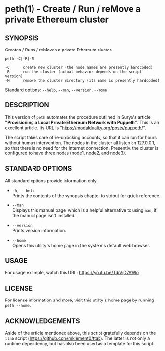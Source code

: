 # peth(1) - Create / Run / reMove a private Ethereum cluster  

## SYNOPSIS  

Creates / Runs / reMoves a private Ethereum cluster.  

    peth -C|-R|-M  

    -C      create new cluster (the node names are presently hardcoded)  
    -R      run the cluster (actual behavior depends on the script version)  
    -M      remove the cluster directory (its name is presently hardcoded)  

Standard options: `--help`, `--man`, `--version`, `--home`  

## DESCRIPTION  

This version of `peth` automates the procedure outlined in Surya's article
**"Provisioning a Local Private Ethereum Network with Puppeth"**. This is an 
excellent article. Its URL is "https://modalduality.org/posts/puppeth/".

The script takes care of re-unlocking accounts, so that it can run for hours
without human intervention. The nodes in the cluster all listen on 127.0.0.1,
so that there is no need for the Internet connection. Presently, the cluster
is configured to have three nodes (node1, node2, and node3).

## STANDARD OPTIONS

All standard options provide information only.

 * `-h, --help`  
    Prints the contents of the synopsis chapter to stdout for quick reference.

 * `--man`  
    Displays this manual page, which is a helpful alternative to using `man`, 
    if the manual page isn't installed.

 * `--version`  
    Prints version information.
    
 * `--home`  
    Opens this utility's home page in the system's default web browser.

## USAGE

For usage example, watch this URL: https://youtu.be/TdiVjD7AWlo

## LICENSE

For license information and more, visit this utility's home page by running
`peth --home`.

## ACKNOWLEDGEMENTS

Aside of the article mentioned above, this script gratefully depends on the
`ttab` script (https://github.com/mklement0/ttab). The latter is not only
a runtime dependency, but has also been used as a template for this script.
